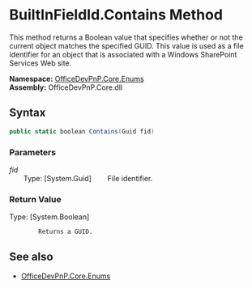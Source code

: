 # BuiltInFieldId.Contains Method  
This method returns a Boolean value that specifies whether or not the current object matches the specified GUID. This value is used as a file identifier for an object that is associated with a Windows SharePoint Services Web site.  

**Namespace:** [OfficeDevPnP.Core.Enums](OfficeDevPnP.Core.Enums.md)  
**Assembly:** OfficeDevPnP.Core.dll  
## Syntax
```C#
public static boolean Contains(Guid fid)
```
### Parameters
*fid*  
&emsp;&emsp;Type: [System.Guid] 
&emsp;&emsp;File identifier.  
  
### Return Value
Type: [System.Boolean]  

            Returns a GUID.
            

## See also
- [OfficeDevPnP.Core.Enums](OfficeDevPnP.Core.Enums.md)
